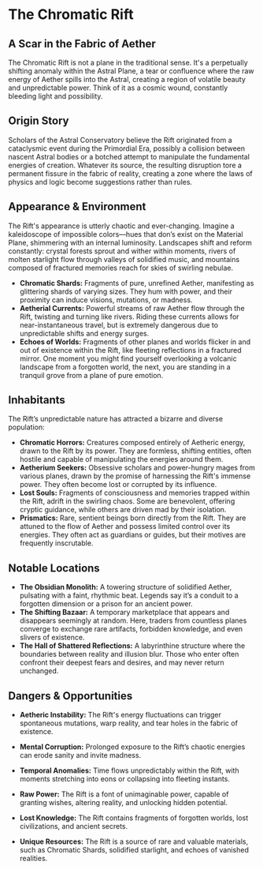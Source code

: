 # The Chromatic Rift

## A Scar in the Fabric of Aether

The Chromatic Rift is not a plane in the traditional sense. It's a perpetually shifting anomaly within the Astral Plane, a tear or confluence where the raw energy of Aether spills into the Astral, creating a region of volatile beauty and unpredictable power. Think of it as a cosmic wound, constantly bleeding light and possibility.

## Origin Story

Scholars of the Astral Conservatory believe the Rift originated from a cataclysmic event during the Primordial Era, possibly a collision between nascent Astral bodies or a botched attempt to manipulate the fundamental energies of creation. Whatever its source, the resulting disruption tore a permanent fissure in the fabric of reality, creating a zone where the laws of physics and logic become suggestions rather than rules.

## Appearance & Environment

The Rift's appearance is utterly chaotic and ever-changing. Imagine a kaleidoscope of impossible colors—hues that don’s exist on the Material Plane, shimmering with an internal luminosity. Landscapes shift and reform constantly: crystal forests sprout and wither within moments, rivers of molten starlight flow through valleys of solidified music, and mountains composed of fractured memories reach for skies of swirling nebulae.

*   **Chromatic Shards:** Fragments of pure, unrefined Aether, manifesting as glittering shards of varying sizes. They hum with power, and their proximity can induce visions, mutations, or madness.
*   **Aetherial Currents:** Powerful streams of raw Aether flow through the Rift, twisting and turning like rivers. Riding these currents allows for near-instantaneous travel, but is extremely dangerous due to unpredictable shifts and energy surges.
*   **Echoes of Worlds:** Fragments of other planes and worlds flicker in and out of existence within the Rift, like fleeting reflections in a fractured mirror. One moment you might find yourself overlooking a volcanic landscape from a forgotten world, the next, you are standing in a tranquil grove from a plane of pure emotion.

## Inhabitants

The Rift’s unpredictable nature has attracted a bizarre and diverse population:

*   **Chromatic Horrors:** Creatures composed entirely of Aetheric energy, drawn to the Rift by its power. They are formless, shifting entities, often hostile and capable of manipulating the energies around them.
*   **Aetherium Seekers:** Obsessive scholars and power-hungry mages from various planes, drawn by the promise of harnessing the Rift's immense power. They often become lost or corrupted by its influence.
*   **Lost Souls:** Fragments of consciousness and memories trapped within the Rift, adrift in the swirling chaos. Some are benevolent, offering cryptic guidance, while others are driven mad by their isolation.
*   **Prismatics:** Rare, sentient beings born directly from the Rift. They are attuned to the flow of Aether and possess limited control over its energies. They often act as guardians or guides, but their motives are frequently inscrutable.

## Notable Locations

*   **The Obsidian Monolith:** A towering structure of solidified Aether, pulsating with a faint, rhythmic beat. Legends say it’s a conduit to a forgotten dimension or a prison for an ancient power. 
*   **The Shifting Bazaar:** A temporary marketplace that appears and disappears seemingly at random. Here, traders from countless planes converge to exchange rare artifacts, forbidden knowledge, and even slivers of existence.
*   **The Hall of Shattered Reflections:** A labyrinthine structure where the boundaries between reality and illusion blur. Those who enter often confront their deepest fears and desires, and may never return unchanged.

## Dangers & Opportunities

*   **Aetheric Instability:** The Rift's energy fluctuations can trigger spontaneous mutations, warp reality, and tear holes in the fabric of existence.
*   **Mental Corruption:** Prolonged exposure to the Rift’s chaotic energies can erode sanity and invite madness. 
*   **Temporal Anomalies:** Time flows unpredictably within the Rift, with moments stretching into eons or collapsing into fleeting instants.

*   **Raw Power:** The Rift is a font of unimaginable power, capable of granting wishes, altering reality, and unlocking hidden potential. 
*   **Lost Knowledge:** The Rift contains fragments of forgotten worlds, lost civilizations, and ancient secrets. 
*   **Unique Resources:** The Rift is a source of rare and valuable materials, such as Chromatic Shards, solidified starlight, and echoes of vanished realities.
